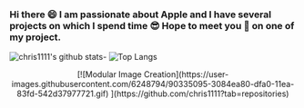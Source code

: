 ### Hi there 😄 I am passionate about Apple and I have several projects on which I spend time 😎 Hope to meet you 🤝 on one of my project.
![chris1111's github stats](https://github-readme-stats.vercel.app/api?username=chris1111&show_icons=true)- ![Top Langs](https://github-readme-stats.vercel.app/api/top-langs/?username=chris1111&show_icons=true)

<div align="center">
[![Modular Image Creation](https://user-images.githubusercontent.com/6248794/90335095-3084ea80-dfa0-11ea-83fd-542d37977721.gif)
](https://github.com/chris1111?tab=repositories)
</a>
    </div>
    </div>

















